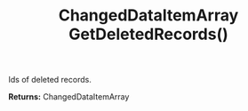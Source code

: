 ﻿---
uid: crmscript_ref_NSChangedData_GetDeletedRecords
title: ChangedDataItemArray GetDeletedRecords()
intellisense: NSChangedData.GetDeletedRecords
keywords: NSChangedData, GetDeletedRecords
so.topic: reference
---

Ids of deleted records.

**Returns:** ChangedDataItemArray


